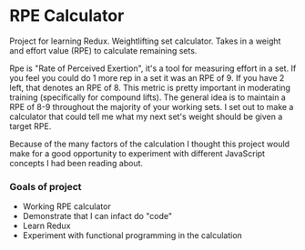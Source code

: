 # RPE Calculator #
 
Project for learning Redux. Weightlifting set calculator. Takes in a weight and effort value (RPE)  to calculate remaining sets. 

Rpe is "Rate of Perceived Exertion", it's a tool for measuring effort in a set. If you feel you could do 1 more rep in a set it was an RPE of 9. If you have 2 left, that denotes an RPE of 8. This metric is pretty important in moderating training (specifically for compound lifts). The general idea is to maintain a RPE of 8-9 throughout the majority of your working sets. I set out to make a calculator that could tell me what my next set's weight should be given a target RPE. 

Because of the many factors of the calculation I thought this project would make for a good opportunity to experiment with different JavaScript concepts I had been reading about. 


### Goals of project ###
* Working RPE calculator
* Demonstrate that I can infact do "code"
* Learn Redux
* Experiment with functional programming in the calculation
